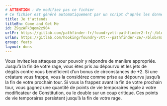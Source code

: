 ```yaml
---
# ATTENTION : Ne modifiez pas ce fichier
# Ce fichier est généré automatiquement par un script d'après les données du module Foundry VTT officiel et de sa traduction
title: Je t'attends
titleEn: Come and Get Me
id: Z9gzWFk3qom2z904
urlFr: https://gitlab.com/pathfinder-fr/foundryvtt-pathfinder2-fr/-/blob/master/data/feats/Z9gzWFk3qom2z904.htm
urlEn: https://gitlab.com/hooking/foundry-vtt---pathfinder-2e/-/blob/master/packs/data/feats.db/come-and-get-me.json
group: feats
layout: dons
---
```

Vous invitez les attaques pour pouvoir y répondre de manière appropriée. Jusqu’à la fin de votre rage, vous êtes pris au dépourvu et les jets de dégâts contre vous bénéficient d’un bonus de circonstances de +2. Si une créature vous frappe, vous la considérez comme prise au dépourvu jusqu’à la fin de votre prochain tour. Si vous la frappez avant la fin de votre prochain tour, vous gagnez une quantité de points de vie temporaires égale à votre modificateur de Constitution, ou le double sur un coup critique. Ces points de vie temporaires persistent jusqu’à la fin de votre rage.


